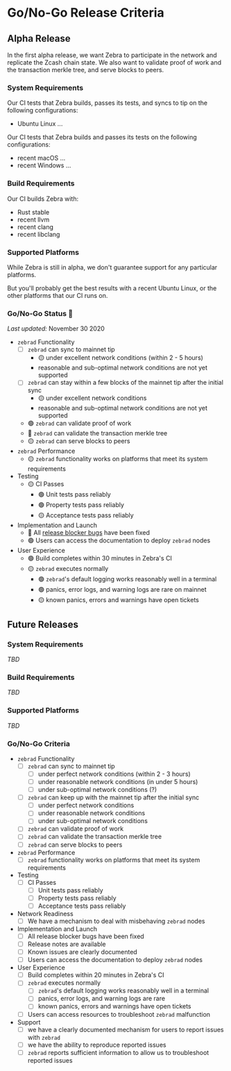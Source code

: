 # Go/No-Go Release Criteria

## Alpha Release

In the first alpha release, we want Zebra to participate in the network and replicate the Zcash chain state. We also want to validate proof of work and the transaction merkle tree, and serve blocks to peers.

### System Requirements

Our CI tests that Zebra builds, passes its tests, and syncs to tip on the following configurations:
* Ubuntu Linux ...

Our CI tests that Zebra builds and passes its tests on the following configurations:
* recent macOS ...
* recent Windows ...

### Build Requirements

Our CI builds Zebra with:
* Rust stable
* recent llvm
* recent clang
* recent libclang

### Supported Platforms

While Zebra is still in alpha, we don't guarantee support for any particular platforms.

But you'll probably get the best results with a recent Ubuntu Linux, or the other platforms that our CI runs on.

### Go/No-Go Status :red_circle:

_Last updated:_ November 30 2020

- `zebrad` Functionality
    - [ ] `zebrad` can sync to mainnet tip
        - :yellow_circle: under excellent network conditions (within 2 - 5 hours)
        - reasonable and sub-optimal network conditions are not yet supported
    - [ ] `zebrad` can stay within a few blocks of the mainnet tip after the initial sync
        - :yellow_circle: under excellent network conditions
        - reasonable and sub-optimal network conditions are not yet supported
    - :green_circle:  `zebrad` can validate proof of work
    - :red_circle: `zebrad` can validate the transaction merkle tree
    - :yellow_circle: `zebrad` can serve blocks to peers
- `zebrad` Performance
    - :yellow_circle: `zebrad` functionality works on platforms that meet its system requirements
- Testing
    - :yellow_circle: CI Passes
        - :green_circle:  Unit tests pass reliably
        - :green_circle:  Property tests pass reliably
        - :yellow_circle: Acceptance tests pass reliably
- Implementation and Launch
    - :red_circle: All [release blocker bugs]() have been fixed
    - :green_circle: Users can access the documentation to deploy `zebrad` nodes
- User Experience
    - :green_circle: Build completes within 30 minutes in Zebra's CI
    - :yellow_circle: `zebrad` executes normally
        - :green_circle: `zebrad`'s default logging works reasonably well in a terminal
        - :green_circle: panics, error logs, and warning logs are rare on mainnet
        - :yellow_circle: known panics, errors and warnings have open tickets

## Future Releases

### System Requirements

_TBD_

### Build Requirements

_TBD_

### Supported Platforms

_TBD_

### Go/No-Go Criteria

- `zebrad` Functionality
    - [ ] `zebrad` can sync to mainnet tip
        - [ ] under perfect network conditions (within 2 - 3 hours)
        - [ ] under reasonable network conditions (in under 5 hours)
        - [ ] under sub-optimal network conditions (?)
    - [ ] `zebrad` can keep up with the mainnet tip after the initial sync
        - [ ] under perfect network conditions
        - [ ] under reasonable network conditions
        - [ ] under sub-optimal network conditions
    - [ ] `zebrad` can validate proof of work
    - [ ] `zebrad` can validate the transaction merkle tree
    - [ ] `zebrad` can serve blocks to peers
- `zebrad` Performance
    - [ ] `zebrad` functionality works on platforms that meet its system requirements
- Testing
    - [ ] CI Passes
        - [ ] Unit tests pass reliably
        - [ ] Property tests pass reliably
        - [ ] Acceptance tests pass reliably
- Network Readiness
    - [ ] We have a mechanism to deal with misbehaving `zebrad` nodes
- Implementation and Launch
    - [ ] All release blocker bugs have been fixed
    - [ ] Release notes are available
    - [ ] Known issues are clearly documented
    - [ ] Users can access the documentation to deploy `zebrad` nodes
- User Experience
    - [ ] Build completes within 20 minutes in Zebra's CI
    - [ ] `zebrad` executes normally
        - [ ] `zebrad`'s default logging works reasonably well in a terminal
        - [ ] panics, error logs, and warning logs are rare
        - [ ] known panics, errors and warnings have open tickets
    - [ ] Users can access resources to troubleshoot `zebrad` malfunction
- Support
    - [ ] we have a clearly documented mechanism for users to report issues with `zebrad`
    - [ ] we have the ability to reproduce reported issues
    - [ ] `zebrad` reports sufficient information to allow us to troubleshoot reported issues
